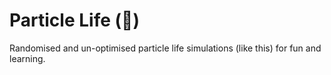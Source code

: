 # Particle Life (🦀)
Randomised and un-optimised particle life simulations (like this) for fun and learning. 